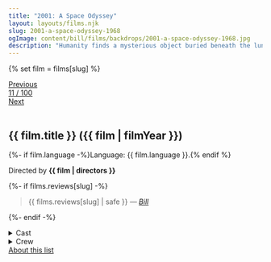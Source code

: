 ```yaml
---
title: "2001: A Space Odyssey"
layout: layouts/films.njk
slug: 2001-a-space-odyssey-1968
ogImage: content/bill/films/backdrops/2001-a-space-odyssey-1968.jpg
description: "Humanity finds a mysterious object buried beneath the lunar surface and sets off to find its origins with the help of HAL 9000, the world's most advanced super computer."
---
```


{% set film = films[slug] %}

<nav class="films">
  <div class="prev">
    <a href="../in-the-heat-of-the-night-1967"><i class="fa-solid fa-chevron-left fa-xs"></i> Previous</a>
  </div>
  <div>
    <a class="simple" href="../">11 / 100</a>
  </div>
  <div class="next">
    <a href="../bullitt-1968">Next <i class="fa-solid fa-chevron-right fa-xs"></i></a>
  </div>
</nav>

<article class="film slug-2001-a-space-odyssey-1968">
  <div class="backdrop-and-poster">
    <img class="poster" src="../films/posters/{{ slug }}.jpg" alt="">
    <img class="backdrop" src="../films/backdrops/{{ slug }}.jpg" alt="">
  </div>

  <h1>{{ film.title }} ({{ film | filmYear }})</h1>

  <p>
    {%- if film.language -%}Language: {{ film.language }}.{% endif %}
    
  </p>

  <p class="director">
    Directed by <strong>{{ film | directors }}</strong>
  </p>

  {%- if films.reviews[slug] -%}
    <blockquote> 
      {{ films.reviews[slug] | safe }} <em>—&nbsp;<a href="/bill">Bill</a></em>
    </blockquote> 
  {%- endif -%}

  <details>
    <summary>
      Cast
    </summary>
    <ul>
      {%- for cast in film.credits.cast -%}
        <li>
          {{ cast.name }} as <em>{{ cast.character }}</em>
        </li>
      {%- endfor -%}
    </ul>
  </details>

  <details>
    <summary>
      Crew
    </summary>
    <ul>
      {%- for crew in film.credits.crew -%}
        <li>
          {{ crew.name }} &mdash; <em>{{ crew.job }}</em>
        </li>
      {%- endfor -%}
    </ul>
  </details>

</article>
<footer>
  <a href="../about">About this list</a>
</footer>
